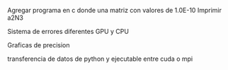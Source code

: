 Agregar programa en c
donde una matriz con valores de 1.0E-10
Imprimir a2N3

Sistema de errores diferentes GPU y CPU

Graficas de precision

transferencia de datos de python y ejecutable entre cuda o mpi